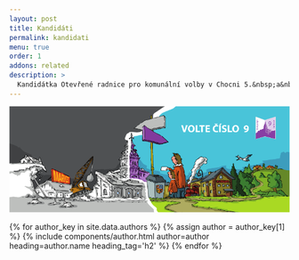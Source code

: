 ```yaml
---
layout: post
title: Kandidáti
permalink: kandidati
menu: true
order: 1
addons: related
description: >
  Kandidátka Otevřené radnice pro komunální volby v Chocni 5.&nbsp;a&nbsp;6.&nbsp;října&nbsp;2018
---
```

![](/assets/img/karikatura.png)

{% for author_key in site.data.authors %}
{% assign author = author_key[1] %}
{% include components/author.html author=author heading=author.name heading_tag='h2' %}
{% endfor %}
